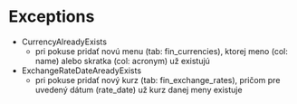 # Exceptions

  * CurrencyAlreadyExists 
    * pri pokuse pridať novú menu (tab: fin_currencies), ktorej meno (col: name) alebo skratka (col: acronym) už existujú
  * ExchangeRateDateAreadyExists
    * pri pokuse pridať nový kurz (tab: fin_exchange_rates), pričom pre uvedený dátum (rate_date) už kurz danej meny existuje
